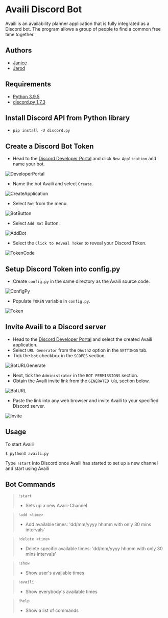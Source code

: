 # Availi Discord Bot
Availi is an availability planner application that is fully integrated as a Discord bot. The program allows a group of people to find a common free time together. 

## Authors
- [Janice](https://github.com/janiceleee)
- [Jarod](https://github.com/jarodlee88)

## Requirements
- [Python 3.9.5](https://www.python.org/downloads/release/python-395/)
- [discord.py 1.7.3](https://pypi.org/project/discord.py/)

## Install Discord API from Python library
- `pip install -U discord.py`

## Create a Discord Bot Token
- Head to the [Discord Developer Portal](https://discord.com/developers/applications) and click `New Application` and name your bot.

![DeveloperPortal](https://user-images.githubusercontent.com/33518649/169499858-08d1eac2-f163-4629-b006-cf0acfbf43a1.png)

- Name the bot Availi and select `Create`.

![CreateApplication](https://user-images.githubusercontent.com/33518649/169505965-043afc44-d107-4b13-967a-04f824c8bef7.png)

- Select `Bot` from the menu.

![BotButton](https://user-images.githubusercontent.com/33518649/169639719-9491408e-40de-40ad-b40b-257ca5845703.png)

- Select `Add Bot` Button.

![AddBot](https://user-images.githubusercontent.com/33518649/169639722-be010625-6e48-4ba4-8fd8-df706102a448.png)

- Select the `Click to Reveal Token` to reveal your Discord Token.

![TokenCode](https://user-images.githubusercontent.com/33518649/169639721-73196356-ade6-442d-9367-c4a5c11289e5.png)

## Setup Discord Token into config.py
- Create `config.py` in the same directory as the Availi source code.

![ConfigPy](https://user-images.githubusercontent.com/33518649/169490054-8e8ff621-3563-4c10-8a2e-bedf35d3be18.png)

- Populate `TOKEN` variable in `config.py`.

![Token](https://user-images.githubusercontent.com/33518649/163662962-5ad6c072-f24c-4413-a8e0-bf10abe0c80a.png)

## Invite Availi to a Discord server
- Head to the [Discord Developer Portal](https://discord.com/developers/applications) and select the created Availi application.
- Select `URL Generator` from the `OAuth2` option in the `SETTINGS` tab.
- Tick the `bot` checkbox in the `SCOPES` section.

![BotURLGenerate](https://user-images.githubusercontent.com/33518649/169639237-82de04f6-9fd0-48d3-ab02-43c149fa21da.png)

- Next, tick the `Administrator` in the `BOT PERMISSIONS` section.
- Obtain the Availi invite link from the `GENERATED URL` section below.

![BotURL](https://user-images.githubusercontent.com/33518649/169639235-58fb0607-98e6-4661-80a8-7848165f74f8.png)

- Paste the link into any web browser and invite Availi to your specified Discord server.

![Invite](https://user-images.githubusercontent.com/33518649/169639587-c16667b1-e112-49e9-b256-c7d3f011304b.png)

## Usage
To start Availi
```console
$ python3 availi.py
```

Type `!start` into Discord once Availi has started to set up a new channel and start using Availi

## Bot Commands
>`!start`
>- Sets up a new Availi-Channel

>`!add <time>`
>- Add available times: 'dd/mm/yyyy hh:mm with only 30 mins intervals'

>`!delete <time>`
>- Delete specific available times: 'dd/mm/yyyy hh:mm with only 30 mins intervals'

>`!show`
>- Show user's available times

>`!availi`
>- Show everybody's available times

>`!help`
>- Show a list of commands